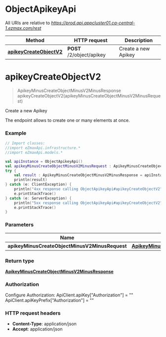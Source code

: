 # ObjectApikeyApi

All URIs are relative to *https://prod.api.appcluster01.ca-central-1.ezmax.com/rest*

Method | HTTP request | Description
------------- | ------------- | -------------
[**apikeyCreateObjectV2**](ObjectApikeyApi.md#apikeyCreateObjectV2) | **POST** /2/object/apikey | Create a new Apikey


<a id="apikeyCreateObjectV2"></a>
# **apikeyCreateObjectV2**
> ApikeyMinusCreateObjectMinusV2MinusResponse apikeyCreateObjectV2(apikeyMinusCreateObjectMinusV2MinusRequest)

Create a new Apikey

The endpoint allows to create one or many elements at once.

### Example
```kotlin
// Import classes:
//import eZmaxApi.infrastructure.*
//import eZmaxApi.models.*

val apiInstance = ObjectApikeyApi()
val apikeyMinusCreateObjectMinusV2MinusRequest : ApikeyMinusCreateObjectMinusV2MinusRequest =  // ApikeyMinusCreateObjectMinusV2MinusRequest | 
try {
    val result : ApikeyMinusCreateObjectMinusV2MinusResponse = apiInstance.apikeyCreateObjectV2(apikeyMinusCreateObjectMinusV2MinusRequest)
    println(result)
} catch (e: ClientException) {
    println("4xx response calling ObjectApikeyApi#apikeyCreateObjectV2")
    e.printStackTrace()
} catch (e: ServerException) {
    println("5xx response calling ObjectApikeyApi#apikeyCreateObjectV2")
    e.printStackTrace()
}
```

### Parameters

Name | Type | Description  | Notes
------------- | ------------- | ------------- | -------------
 **apikeyMinusCreateObjectMinusV2MinusRequest** | [**ApikeyMinusCreateObjectMinusV2MinusRequest**](ApikeyMinusCreateObjectMinusV2MinusRequest.md)|  |

### Return type

[**ApikeyMinusCreateObjectMinusV2MinusResponse**](ApikeyMinusCreateObjectMinusV2MinusResponse.md)

### Authorization


Configure Authorization:
    ApiClient.apiKey["Authorization"] = ""
    ApiClient.apiKeyPrefix["Authorization"] = ""

### HTTP request headers

 - **Content-Type**: application/json
 - **Accept**: application/json

